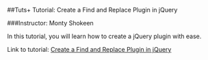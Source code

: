 ##Tuts+ Tutorial: Create a Find and Replace Plugin in jQuery

###Instructor: Monty Shokeen

In this tutorial, you will learn how to create a jQuery plugin with ease.

Link to tutorial: [Create a Find and Replace Plugin in jQuery](http://code.tutsplus.com/tutorials/create-a-find-and-replace-plugin-in-jquery--cms-25920) 